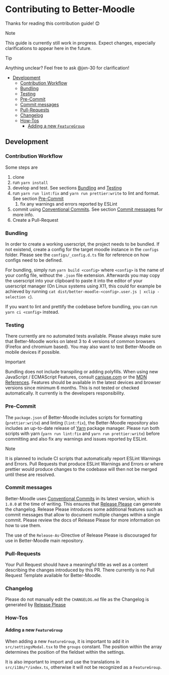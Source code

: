 # Contributing to Better-Moodle

Thanks for reading this contribution guide! 😊

> [!NOTE]
> This guide is currently still work in progress. Expect changes, especially clarifications to appear here in the future.

> [!TIP]
> Anything unclear? Feel free to ask @jxn-30 for clarification!

- [Development](#development)
    - [Contribution Workflow](#contribution-workflow)
    - [Bundling](#bundling)
    - [Testing](#testing)
    - [Pre-Commit](#pre-commit)
    - [Commit messages](#commit-messages)
    - [Pull-Requests](#pull-requests)
    - [Changelog](#changelog)
    - [How-Tos](#how-tos)
        - [Adding a new `FeatureGroup`](#adding-a-new-featuregroup)

## Development

### Contribution Workflow

Some steps are

1. clone
2. run `yarn install`
3. develop and test. See sections [Bundling](#bundling) and [Testing](#testing)
4. run `yarn run lint:fix` and `yarn run prettier:write` to lint and format. See section [Pre-Commit](#pre-commit)
    1. fix any warnings and errors reported by ESLint
5. commit using [Conventional Commits][cc]. See section [Commit messages](#commit-messages) for more info.
6. Create a Pull-Request

### Bundling

In order to create a working userscript, the project needs to be bundled. If not existend, create a config for the target moodle instance in the `configs` folder.
Please see the `configs/_config.d.ts` file for reference on how configs need to be defined.

For bundling, simply run `yarn build <config>` where `<config>` is the name of your config file, without the `.json` file extension.
Afterwards you may copy the userscript into your clipboard to paste it into the editor of your userscript manager (On Linux systems using X11, this could for example be achieved by running `cat dist/better-moodle-<config>.user.js | xclip -selection c`).

If you want to lint and prettify the codebase before bundling, you can run `yarn ci <config>` instead.

### Testing

There currently are no automated tests available.
Please always make sure that Better-Moodle works on latest 3 to 4 versions of common browsers (Firefox and chromium based).
You may also want to test Better-Moodle on mobile devices if possible.

> [!IMPORTANT]
> Bundling does not include transpiling or adding polyfills.
> When using new JavaScript / ECMAScript Features, consult [caniuse.com](https://caniuse.com) or the [MDN References](https://developer.mozilla.org/en-US/docs/Web/JavaScript/Reference).
> Features should be available in the latest devices and browser versions since minimum 6 months.
> This is not tested or checked automatically. It currently is the developers responsibility.

### Pre-Commit

The `package.json` of Better-Moodle includes scripts for formatting (`prettier:write`) and linting (`lint:fix`), the Better-Moodle repository also includes an up-to-date release of [Yarn](https://yarnpkg.com/) package manager.
Please run both scripts with yarn (`yarn run lint:fix` and `yarn run prettier:write`) before committing and also fix any warnings and issues reported by ESLint.

> [!NOTE]
> It is planned to include CI scripts that automatically report ESLint Warnings and Errors.
> Pull Requests that produce ESLint Warnings and Errors or where prettier would produce changes to the codebase will then not be merged until these are resolved.

### Commit messages

Better-Moodle uses [Conventional Commits][cc] in its latest version, which is `1.0.0` at the time of writing.
This ensures that [Release Please][rp] can generate the changelog.
Release Please introduces some additional features such as commit messages that allow to document multiple changes within a single commit.
Please review the docs of Release Please for more information on how to use them.

The use of the `Release-As`-Directive of Release Please is discouraged for use in Better-Moodle main repository.

### Pull-Requests

Your Pull Request should have a meaningful title as well as a content describing the changes introduced by this PR.
There currently is no Pull Request Template available for Better-Moodle.

### Changelog

Please do not manually edit the `CHANGELOG.md` file as the Changelog is generated by [Release Please][rp]

### How-Tos

#### Adding a new `FeatureGroup`

When adding a new `FeatureGroup`, it is important to add it in `src/settingsModal.tsx` to the `groups` constant.
The position within the array determines the position of the fieldset within the settings.

It is also important to import and use the translations in `src/i18n/*/index.ts`, otherwise it will not be recognized as a `FeatureGroup`.

[cc]: https://www.conventionalcommits.org/
[rp]: https://github.com/googleapis/release-please/
